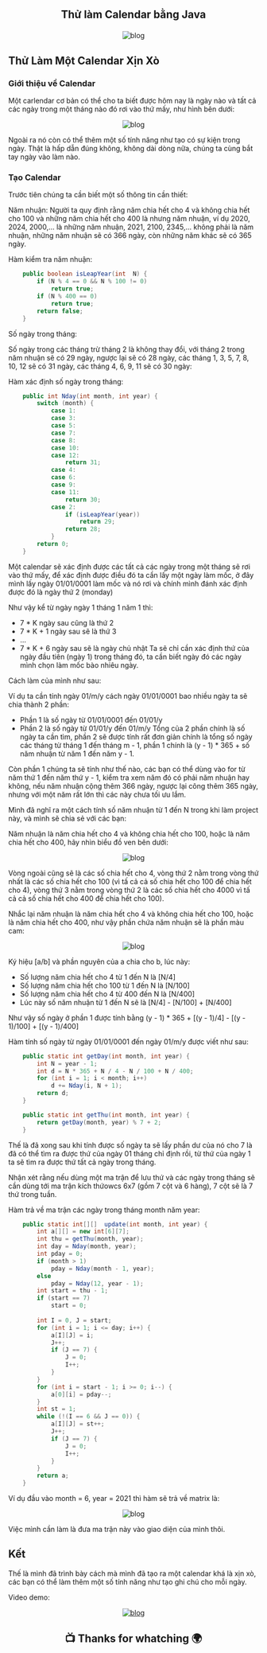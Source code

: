 ## <p align="center"> Thử làm Calendar bằng Java </p>
<p align="center"> <img src="https://github.com/zukahai/HaiZuka/blob/master/Images/Calendar/1.png" alt="blog" /> </p>

## Thử Làm Một Calendar Xịn Xò

### Giới thiệu về Calendar

Một carlendar cơ bản có thể cho ta biết được hôm nay là ngày nào và tất cả các ngày trong một tháng nào đó rơi vào thứ mấy, như hình bên dưới:

<p align="center"> <img src="https://github.com/zukahai/HaiZuka/blob/master/Images/Calendar/oo.png" alt="blog" /> </p>

Ngoài ra nó còn có thể thêm một số tính năng như tạo có sự kiện trong ngày. Thật là hấp dẫn đúng không, không dài dòng nữa, chúng ta cùng bắt tay ngày vào làm nào.

### Tạo Calendar

Trước tiên chúng ta cần biết một số thông tin cần thiết:

Năm nhuận:
Người ta quy định rằng năm chia hết cho 4 và không chia hết cho 100 và những năm chia hết cho 400 là nhưng năm nhuận, ví dụ 2020, 2024, 2000,... là những năm nhuận, 2021, 2100, 2345,... không phải là năm nhuận, những năm nhuận sẽ có 366 ngày, còn những năm khác sẽ có 365 ngày.

Hàm kiểm tra năm nhuận:

```java
	public boolean isLeapYear(int  N) {
		if (N % 4 == 0 && N % 100 != 0)
			return true;
		if (N % 400 == 0)
			return true;
		return false;
	}
```
Số ngày trong tháng:

Số ngày trong các tháng trừ tháng 2 là không thay đổi, với tháng 2 trong năm nhuận sẽ có 29 ngày, ngược lại sẽ có 28 ngày, các tháng 1, 3, 5, 7, 8, 10, 12 sẽ có 31 ngày, các tháng 4, 6, 9, 11 sẽ có 30 ngày:

Hàm xác định số ngày trong tháng:

```java
	public int Nday(int month, int year) {
		switch (month) {
			case 1:
			case 3:
			case 5:
			case 7:
			case 8:
			case 10:
			case 12:
				return 31;
			case 4:
			case 6:
			case 9:
			case 11:
				return 30;
			case 2:
				if (isLeapYear(year))
					return 29;
				return 28;
			}
		return 0;
	}
```

Một calendar sẽ xác định được các tất cả các ngày trong một tháng sẽ rơi vào thứ mấy, để xác định được điều đó ta cần lấy một ngày làm mốc, ở đây mình lấy ngày 01/01/0001 làm mốc và nó rơi và chính mình đánh xác định được đó là ngày thứ 2 (monday)

Như vậy kể từ ngày ngày 1 tháng 1 năm 1 thì:

- 7 * K ngày sau cũng là thứ 2
- 7 * K + 1 ngày sau sẽ là thứ 3
- ...
- 7 * K + 6 ngày sau sẽ là ngày chủ nhật
Ta sẽ chỉ cần xác định thứ của ngày đầu tiên (ngày 1) trong tháng đó, ta cần biết ngày đó các ngày mình chọn làm mốc bào nhiêu ngày.

Cách làm của mình như sau:

Ví dụ ta cần tính ngày 01/m/y cách ngày 01/01/0001 bao nhiều ngày ta sẽ chia thành 2 phần:

- Phần 1 là số ngày từ 01/01/0001 đến 01/01/y
- Phần 2 là số ngày từ 01/01/y đến 01/m/y
Tổng của 2 phần chính là số ngày ta cần tìm, phần 2 sẽ được tính rất đơn giản chính là tổng số ngày các tháng từ tháng 1 đến tháng m - 1, phần 1 chính là (y - 1) * 365 + số năm nhuận từ năm 1 đến năm y - 1.

Còn phần 1 chúng ta sẽ tính như thế nào, các bạn có thể dùng vào for từ năm thứ 1 đến năm thứ y - 1, kiểm tra xem năm đó có phải năm nhuận hay không, nếu năm nhuận cộng thêm 366 ngày, ngược lại công thêm 365 ngày, nhưng với một năm rất lớn thì các này chưa tối ưu lắm.

Mình đã nghĩ ra một cách tính số năm nhuận từ 1 đến N trong khi làm project này, và mình sẽ chia sẻ với các bạn:

Năm nhuận là năm chia hết cho 4 và không chia hết cho 100, hoặc là năm chia hết cho 400, hãy nhìn biểu đồ ven bên dưới:

<p align="center"> <img src="https://github.com/zukahai/HaiZuka/blob/master/Images/Calendar/2.png" alt="blog" /> </p>

Vòng ngoài cũng sẽ là các số chia hết cho 4, vòng thứ 2 nằm trong vòng thứ nhất là các số chia hết cho 100 (vì tấ cả cả số chia hết cho 100 để chia hết cho 4), vòng thứ 3 nằm trong vòng thứ 2 là các số chia hết cho 4000 vì tấ cả cả số chia hết cho 400 để chia hết cho 100).

Nhắc lại năm nhuận là năm chia hết cho 4 và không chia hết cho 100, hoặc là năm chia hết cho 400, như vậy phần chứa năm nhuận sẽ là phần màu cam:

<p align="center"> <img src="https://github.com/zukahai/HaiZuka/blob/master/Images/Calendar/3.png" alt="blog" /> </p>

Ký hiệu [a/b] và phần nguyên của a chia cho b, lúc này:

- Số lượng năm chia hết cho 4 từ 1 đến N là [N/4]
- Số lượng năm chia hết cho 100 từ 1 đến N là [N/100]
- Số lượng năm chia hết cho 4 từ 400 đến N là [N/400]
- Lúc này số năm nhuận từ 1 đến N sẽ là [N/4] - [N/100] + [N/400]

Như vậy số ngày ở phần 1 được tính bằng (y - 1) * 365 + [(y - 1)/4] - [(y - 1)/100] + [(y - 1)/400]

Hàm tính số ngày từ ngày 01/01/0001 đến ngày 01/m/y được viết như sau:

```java
	public static int getDay(int month, int year) {
		int N = year - 1;
		int d = N * 365 + N / 4 - N / 100 + N / 400;
		for (int i = 1; i < month; i++)
			d += Nday(i, N + 1);
		return d;
	}

	public static int getThu(int month, int year) {
		return getDay(month, year) % 7 + 2;
	}
```

Thế là đã xong sau khi tính được số ngày ta sẽ lấy phần dư của nó cho 7 là đã có thể tìm ra được thứ của ngày 01 tháng chỉ định rồi, từ thứ của ngày 1 ta sẽ tìm ra được thứ tất cả ngày trong tháng.

Nhận xét rằng nếu dùng một ma trận để lưu thứ và các ngày trong tháng sẽ cần dùng tới ma trận kích thứowcs 6x7 (gồm 7 cột và 6 hàng), 7 cột sẽ là 7 thứ trong tuần.

Hàm trả về ma trận các ngày trong tháng month năm year:

```java
	public static int[][]  update(int month, int year) {
		int a[][] = new int[6][7];
		int thu = getThu(month, year);
		int day = Nday(month, year);
		int pday = 0;
		if (month > 1)
			pday = Nday(month - 1, year);
		else
			pday = Nday(12, year - 1);
		int start = thu - 1;
		if (start == 7)
			start = 0;
		
		int I = 0, J = start;
		for (int i = 1; i <= day; i++) {
			a[I][J] = i;
			J++;
			if (J == 7) {
				J = 0;
				I++;
			}
		}
		for (int i = start - 1; i >= 0; i--) {
			a[0][i] = pday--;
		}
		int st = 1;
		while (!(I == 6 && J == 0)) {
			a[I][J] = st++;
			J++;
			if (J == 7) {
				J = 0;
				I++;
			}
		}
		return a;
	}
```

Ví dụ đầu vào month = 6, year = 2021 thì hàm sẽ trả về matrix là:

<p align="center"> <img src="https://github.com/zukahai/HaiZuka/blob/master/Images/Calendar/4.png" alt="blog" /> </p>

Việc mình cần làm là đưa ma trận này vào giao diện của mình thôi.

## Kết

Thế là mình đã trình bày cách mà mình đã tạo ra một calendar khá là xịn xò, các bạn có thể làm thêm một số tính năng như tạo ghi chú cho mỗi ngày.


Video demo:

[<p align="center"> <img src="https://github.com/zukahai/HaiZuka/blob/master/Images/Calendar/5.png" alt="blog" /> </p>](https://www.youtube.com/watch?v=P1EzGFPhGh8&ab_channel=HaiZuka)











## <p align="center">  :tv: Thanks for whatching :earth_africa: </p>
